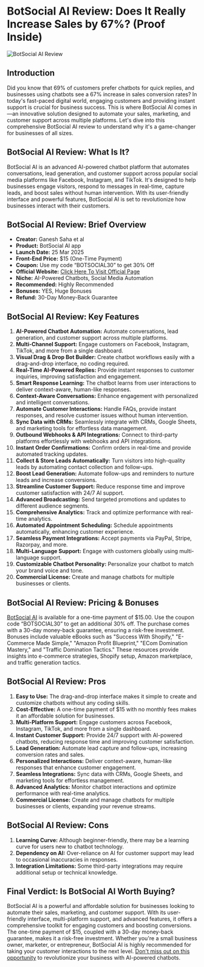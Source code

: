 # BotSocial AI Review: Does It Really Increase Sales by 67%? (Proof Inside)
![BotSocial AI Review](https://github.com/user-attachments/assets/e0bba0c6-44f3-49eb-82b8-c153bbb98d6d)


## Introduction

Did you know that 69% of customers prefer chatbots for quick replies, and businesses using chatbots see a 67% increase in sales conversion rates? In today's fast-paced digital world, engaging customers and providing instant support is crucial for business success. This is where BotSocial AI comes in—an innovative solution designed to automate your sales, marketing, and customer support across multiple platforms. Let's dive into this comprehensive BotSocial AI review to understand why it's a game-changer for businesses of all sizes.

## BotSocial AI Review: What Is It?

BotSocial AI is an advanced AI-powered chatbot platform that automates conversations, lead generation, and customer support across popular social media platforms like Facebook, Instagram, and TikTok. It's designed to help businesses engage visitors, respond to messages in real-time, capture leads, and boost sales without human intervention. With its user-friendly interface and powerful features, BotSocial AI is set to revolutionize how businesses interact with their customers.

## BotSocial AI Review: Brief Overview

- **Creator:** Ganesh Saha et al
- **Product:** BotSocial AI app
- **Launch Date:** 25 Mar 2025
- **Front-End Price:** $15 (One-Time Payment)
- **Coupon:** Use my code “BOTSOCIAL30” to get 30% Off
- **Official Website:** [Click Here To Visit Official Page](https://bit.ly/4cuFOjN)
- **Niche:** AI-Powered Chatbots, Social Media Automation
- **Recommended:** Highly Recommended
- **Bonuses:** YES, Huge Bonuses
- **Refund:** 30-Day Money-Back Guarantee

## BotSocial AI Review: Key Features

1. **AI-Powered Chatbot Automation:** Automate conversations, lead generation, and customer support across multiple platforms.
2. **Multi-Channel Support:** Engage customers on Facebook, Instagram, TikTok, and more from a single dashboard.
3. **Visual Drag & Drop Bot Builder:** Create chatbot workflows easily with a drag-and-drop interface, no coding required.
4. **Real-Time AI-Powered Replies:** Provide instant responses to customer inquiries, improving satisfaction and engagement.
5. **Smart Response Learning:** The chatbot learns from user interactions to deliver context-aware, human-like responses.
6. **Context-Aware Conversations:** Enhance engagement with personalized and intelligent conversations.
7. **Automate Customer Interactions:** Handle FAQs, provide instant responses, and resolve customer issues without human intervention.
8. **Sync Data with CRMs:** Seamlessly integrate with CRMs, Google Sheets, and marketing tools for effortless data management.
9. **Outbound Webhooks & API Integrations:** Connect to third-party platforms effortlessly with webhooks and API integrations.
10. **Instant Order Confirmations:** Confirm orders in real-time and provide automated tracking updates.
11. **Collect & Store Leads Automatically:** Turn visitors into high-quality leads by automating contact collection and follow-ups.
12. **Boost Lead Generation:** Automate follow-ups and reminders to nurture leads and increase conversions.
13. **Streamline Customer Support:** Reduce response time and improve customer satisfaction with 24/7 AI support.
14. **Advanced Broadcasting:** Send targeted promotions and updates to different audience segments.
15. **Comprehensive Analytics:** Track and optimize performance with real-time analytics.
16. **Automated Appointment Scheduling:** Schedule appointments automatically, enhancing customer experience.
17. **Seamless Payment Integrations:** Accept payments via PayPal, Stripe, Razorpay, and more.
18. **Multi-Language Support:** Engage with customers globally using multi-language support.
19. **Customizable Chatbot Personality:** Personalize your chatbot to match your brand voice and tone.
20. **Commercial License:** Create and manage chatbots for multiple businesses or clients.

## BotSocial AI Review: Pricing & Bonuses

[BotSocial AI](https://bit.ly/4cuFOjN) is available for a one-time payment of $15.00. Use the coupon code “BOTSOCIAL30” to get an additional 30% off. The purchase comes with a 30-day money-back guarantee, ensuring a risk-free investment. Bonuses include valuable eBooks such as "Success With Shopify," "E-Commerce Made Simple," "Amazon Profit Blueprint," "ECom Domination Mastery," and "Traffic Domination Tactics." These resources provide insights into e-commerce strategies, Shopify setup, Amazon marketplace, and traffic generation tactics.

## BotSocial AI Review: Pros

1. **Easy to Use:** The drag-and-drop interface makes it simple to create and customize chatbots without any coding skills.
2. **Cost-Effective:** A one-time payment of $15 with no monthly fees makes it an affordable solution for businesses.
3. **Multi-Platform Support:** Engage customers across Facebook, Instagram, TikTok, and more from a single dashboard.
4. **Instant Customer Support:** Provide 24/7 support with AI-powered chatbots, reducing response time and improving customer satisfaction.
5. **Lead Generation:** Automate lead capture and follow-ups, increasing conversion rates and sales.
6. **Personalized Interactions:** Deliver context-aware, human-like responses that enhance customer engagement.
7. **Seamless Integrations:** Sync data with CRMs, Google Sheets, and marketing tools for effortless management.
8. **Advanced Analytics:** Monitor chatbot interactions and optimize performance with real-time analytics.
9. **Commercial License:** Create and manage chatbots for multiple businesses or clients, expanding your revenue streams.

## BotSocial AI Review: Cons

1. **Learning Curve:** Although beginner-friendly, there may be a learning curve for users new to chatbot technology.
2. **Dependency on AI:** Over-reliance on AI for customer support may lead to occasional inaccuracies in responses.
3. **Integration Limitations:** Some third-party integrations may require additional setup or technical knowledge.

## Final Verdict: Is BotSocial AI Worth Buying?

BotSocial AI is a powerful and affordable solution for businesses looking to automate their sales, marketing, and customer support. With its user-friendly interface, multi-platform support, and advanced features, it offers a comprehensive toolkit for engaging customers and boosting conversions. The one-time payment of $15, coupled with a 30-day money-back guarantee, makes it a risk-free investment. Whether you're a small business owner, marketer, or entrepreneur, BotSocial AI is highly recommended for taking your customer interactions to the next level. [Don't miss out on this opportunity](https://bit.ly/4cuFOjN) to revolutionize your business with AI-powered chatbots.

